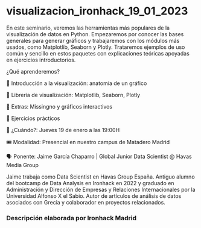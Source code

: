 # visualizacion_ironhack_19_01_2023

En este seminario, veremos las herramientas más populares de la visualización de datos en Python. Empezaremos por conocer las bases generales para generar gráficos y trabajaremos con los módulos más usados, como Matplotlib, Seaborn y Plotly. Trataremos ejemplos de uso común y sencillo en estos paquetes con explicaciones teóricas apoyadas en ejercicios introductorios.

¿Qué aprenderemos?

🔹 Introducción a la visualización: anatomía de un gráfico

🔹 Librería de visualización: Matplotlib, Seaborn, Plotly

🔹 Extras: Missingno y gráficos interactivos

🔹 Ejercicios prácticos

📅 ¿Cuándo?: Jueves 19 de enero a las 19:00H

🎟️ Modalidad: Presencial en nuestro campus de Matadero Madrid

🗣️ Ponente: Jaime García Chaparro | Global Junior Data Scientist @ Havas Media Group

Jaime trabaja como Data Scientist en Havas Group España. Antiguo alumno del bootcamp de Data Analysis en Ironhack en 2022 y graduado en Administración y Dirección de Empresas y Relaciones Internacionales por la Universidad Alfonso X el Sabio. Autor de artículos de análisis de datos asociados con Grecia y colaborador en proyectos relacionados.

### Descripción elaborada por Ironhack Madrid
